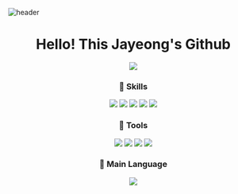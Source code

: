 
![header](https://capsule-render.vercel.app/api?type=Soft&color=gradient&&height=250&section=header&text=Welcome&fontSize=90)
  
<div align="center">
<h1>Hello! This Jayeong's Github</h1>
  <a href="mailto:jcoqa0@gamil.com" target="_blank"><img src="https://img.shields.io/badge/jcoqa0@gamil.com-EA4335?style=flat-square&logo=Gmail&logoColor=white"/></a>

  <h3>📌 Skills </h3>
  <img src="https://img.shields.io/badge/HTML5-E34F26?style=flat-square&logo=HTML5&logoColor=white"/>
  <img src="https://img.shields.io/badge/CSS3-1572B6?style=flat-square&logo=CSS3&logoColor=white"/>
  <img src="https://img.shields.io/badge/JavaScript-F7DF1E?style=flat-square&logo=JavaScript&logoColor=white"/>
  <img src="https://img.shields.io/badge/React-61DAFB?style=flat-square&logo=React&logoColor=white"/>
  <img src="https://img.shields.io/badge/Bootstrap-7952B3?style=flat-square&logo=Bootstrap&logoColor=white"/>
  
  <h3>📌 Tools </h3>
    <img src="https://img.shields.io/badge/Visual Studio-5C2D91?style=flat-square&logo=Visual Studio&logoColor=white"/>
    <img src="https://img.shields.io/badge/Slack-4A154B?style=flat-square&logo=Slack&logoColor=white"/>
    <img src="https://img.shields.io/badge/Notion-000000?style=flat-square&logo=Notion&logoColor=white"/>
    <img src="https://img.shields.io/badge/Git-F05032?style=flat-square&logo=Git&logoColor=white"/>

  <h3>📌 Main Language</h3>
  <a href="https://suave-lilac-075.notion.site/b1ac3609f8a946c3a1939b5d46211e44?v=cc0f75ec13e54868a33bb57336fb9ee8">
  <img src="https://github-readme-stats.vercel.app/api/top-langs/?username=yeong00&theme=buefy&exclude_repo=Computer-Science-Engineering&layout=compact&langs_count=10"/></a>
</div>






